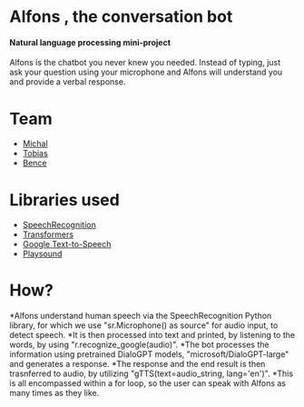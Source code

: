 # Alfons , the conversation bot

#### Natural language processing mini-project

Alfons is the chatbot you never knew you needed. 
Instead of typing, just ask your question using your microphone and Alfons will understand you and provide a verbal response.


# Team
* [Michal](https://github.com/MichalPodlaszuk)
* [Tobias](https://github.com/Tobias-GH-Schulz)
* [Bence](https://github.com/kovacsbelsen)

# Libraries used
* [SpeechRecognition](https://pypi.org/project/SpeechRecognition/)
* [Transformers](https://pypi.org/project/transformers/)
* [Google Text-to-Speech](https://pypi.org/project/gTTS/)
* [Playsound](https://pypi.org/project/playsound/)

# How?

*Alfons understand human speech via the SpeechRecognition Python library, for which we use "sr.Microphone() as source" for audio input, to detect speech.
*It is then processed into text and printed, by listening to the words, by using "r.recognize_google(audio)".
*The bot processes the information using pretrained DialoGPT models, "microsoft/DialoGPT-large" and generates a response.
*The response and the end result is then trasnferred to audio, by utilizing "gTTS(text=audio_string, lang='en')".
*This is all encompassed within a for loop, so the user can speak with Alfons as many times as they like.

